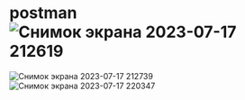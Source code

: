 # postman![Снимок экрана 2023-07-17 212619](https://github.com/fixitalredy/postman/assets/130216446/de680312-d959-4ee5-96c2-eb12b1646a27)
![Снимок экрана 2023-07-17 212739](https://github.com/fixitalredy/postman/assets/130216446/1accca2f-791b-4b54-bcf1-cdc7ba949502)
![Снимок экрана 2023-07-17 220347](https://github.com/fixitalredy/postman/assets/130216446/80ad0504-e837-46f1-b11a-7a2226764440)

